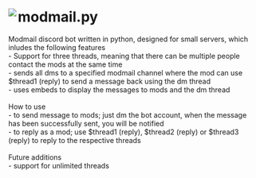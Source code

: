 <h1>
    <img align="left" src="https://img.icons8.com/fluent/64/000000/discord-new-logo.png"></img>modmail.py
</h1>
<p>
    Modmail discord bot written in python, designed for small servers, which inludes the following features
    <br>
    - Support for three threads, meaning that there can be multiple people contact the mods at the same time
    <br>
    - sends all dms to a specified modmail channel where the mod can use $thread1 (reply) to send a message back using the dm thread
    <br>
    - uses embeds to display the messages to mods and the dm thread
    <br>
    <br>
    How to use
    <br>
    - to send message to mods; just dm the bot account, when the message has been successfully sent, you will be notified
    <br>
    - to reply as a mod; use $thread1 (reply), $thread2 (reply) or $thread3 (reply) to reply to the respective threads 
    <br>
    <br>
    Future additions
    <br>
    - support for unlimited threads
</p>
